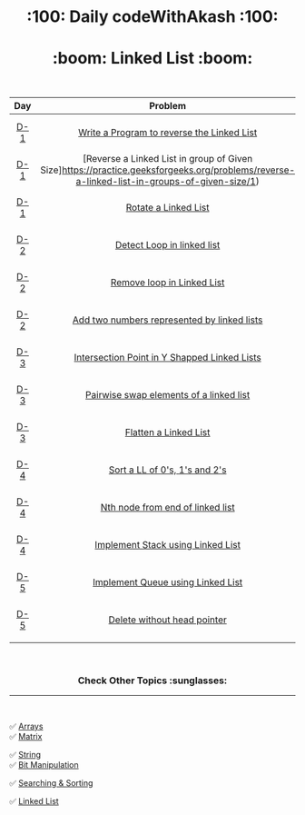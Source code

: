 

  <h1 align="center">:100: Daily codeWithAkash :100:</h1>
  

  <h1 align="center">:boom: Linked List :boom: </h1>


<br>

|Day|Problem|Solution Link|Difficulty|
|:----:|:---:|:---:|:---:|
|[D-1](https://github.com/Akash-goyal-github/CodeWithAkash/tree/main/6.%20Linked%20List/Day-1)|[Write a Program to reverse the Linked List](https://practice.geeksforgeeks.org/problems/reverse-a-linked-list/1#)|https://github.com/Akash-goyal-github/CodeWithAkash/blob/main/6.%20Linked%20List/Day-1/Problem-1.java|Easy***|
|[D-1](https://github.com/Akash-goyal-github/CodeWithAkash/tree/main/6.%20Linked%20List/Day-1)|[Reverse a Linked List in group of Given Size]https://practice.geeksforgeeks.org/problems/reverse-a-linked-list-in-groups-of-given-size/1)|https://github.com/Akash-goyal-github/CodeWithAkash/blob/main/6.%20Linked%20List/Day-1/Problem-2.java|Easy|
|[D-1](https://github.com/Akash-goyal-github/CodeWithAkash/tree/main/6.%20Linked%20List/Day-1)|[Rotate a Linked List](https://practice.geeksforgeeks.org/problems/rotate-a-linked-list/1/)|https://github.com/Akash-goyal-github/CodeWithAkash/blob/main/6.%20Linked%20List/Day-1/Problem-3.java|Medium***|
|[D-2](https://github.com/Akash-goyal-github/CodeWithAkash/tree/main/6.%20Linked%20List/Day-2)|[Detect Loop in linked list](https://practice.geeksforgeeks.org/problems/detect-loop-in-linked-list/1)|https://github.com/Akash-goyal-github/CodeWithAkash/blob/main/6.%20Linked%20List/Day-2/Problem-1.java|Easy|
|[D-2](https://github.com/Akash-goyal-github/CodeWithAkash/tree/main/6.%20Linked%20List/Day-2)|[Remove loop in Linked List](https://practice.geeksforgeeks.org/problems/remove-loop-in-linked-list/1)|https://github.com/Akash-goyal-github/CodeWithAkash/blob/main/6.%20Linked%20List/Day-2/Problem-2.java|Easy*|
|[D-2](https://github.com/Akash-goyal-github/CodeWithAkash/tree/main/6.%20Linked%20List/Day-2)|[Add two numbers represented by linked lists](https://practice.geeksforgeeks.org/problems/add-two-numbers-represented-by-linked-lists/1)|https://github.com/Akash-goyal-github/CodeWithAkash/blob/main/6.%20Linked%20List/Day-2/Problem-3.java|Advanced***|
|[D-3](https://github.com/Akash-goyal-github/CodeWithAkash/tree/main/6.%20Linked%20List/Day-3)|[Intersection Point in Y Shapped Linked Lists](https://practice.geeksforgeeks.org/problems/intersection-point-in-y-shapped-linked-lists/1)|https://github.com/Akash-goyal-github/CodeWithAkash/blob/main/6.%20Linked%20List/Day-3/Problem-1.java|Medium***|
|[D-3](https://github.com/Akash-goyal-github/CodeWithAkash/tree/main/6.%20Linked%20List/Day-3)|[Pairwise swap elements of a linked list](https://practice.geeksforgeeks.org/problems/pairwise-swap-elements-of-a-linked-list-by-swapping-data/1)|https://github.com/Akash-goyal-github/CodeWithAkash/blob/main/6.%20Linked%20List/Day-3/Problem-2.java|Easy***|
|[D-3](https://github.com/Akash-goyal-github/CodeWithAkash/tree/main/6.%20Linked%20List/Day-3)|[Flatten a Linked List](https://practice.geeksforgeeks.org/problems/flattening-a-linked-list/1)|https://github.com/Akash-goyal-github/CodeWithAkash/blob/main/6.%20Linked%20List/Day-3/Problem-3.java|Easy***|
|[D-4](https://github.com/Akash-goyal-github/CodeWithAkash/tree/main/6.%20Linked%20List/Day-4)|[Sort a LL of 0's, 1's and 2's](https://practice.geeksforgeeks.org/problems/given-a-linked-list-of-0s-1s-and-2s-sort-it/1)|https://github.com/Akash-goyal-github/CodeWithAkash/blob/main/6.%20Linked%20List/Day-4/Problem-1.java|Easy***|
|[D-4](https://github.com/Akash-goyal-github/CodeWithAkash/tree/main/6.%20Linked%20List/Day-4)|[Nth node from end of linked list](https://practice.geeksforgeeks.org/problems/nth-node-from-end-of-linked-list/1)|https://github.com/Akash-goyal-github/CodeWithAkash/blob/main/6.%20Linked%20List/Day-4/Problem-2.java|Advanced***|
|[D-4](https://github.com/Akash-goyal-github/CodeWithAkash/tree/main/6.%20Linked%20List/Day-4)|[Implement Stack using Linked List](https://practice.geeksforgeeks.org/problems/implement-stack-using-linked-list/1)|https://github.com/Akash-goyal-github/CodeWithAkash/blob/main/6.%20Linked%20List/Day-4/Problem-3.java|Medium***|
|[D-5](https://github.com/Akash-goyal-github/CodeWithAkash/tree/main/6.%20Linked%20List/Day-5)|[Implement Queue using Linked List](https://practice.geeksforgeeks.org/problems/implement-queue-using-linked-list/1)|https://github.com/Akash-goyal-github/CodeWithAkash/blob/main/6.%20Linked%20List/Day-5/Problem-1.java|Easy***|
|[D-5](https://github.com/Akash-goyal-github/CodeWithAkash/tree/main/6.%20Linked%20List/Day-5)|[Delete without head pointer](https://practice.geeksforgeeks.org/problems/delete-without-head-pointer/1)|https://github.com/Akash-goyal-github/CodeWithAkash/blob/main/6.%20Linked%20List/Day-5/Problem-2.java|Medium***|
|<img width=300/>|<img width=500/>|<img width=500/>|<img width=300/>|



<br>

  <h3 align="center"> Check Other Topics :sunglasses: </h3>

---
<br>

:white_check_mark: [Arrays](https://github.com/Akash-goyal-github/CodeWithAkash/tree/main/1.%20Arrays)  <img width=500/> :white_check_mark: [Matrix](https://github.com/Akash-goyal-github/CodeWithAkash/tree/main/2.%20Matrix)

:white_check_mark: [String](https://github.com/Akash-goyal-github/CodeWithAkash/tree/main/3.%20String)  <img width=500/> :white_check_mark: [Bit Manipulation](https://github.com/Akash-goyal-github/CodeWithAkash/tree/main/4.%20Bit%20Manupulation)

:white_check_mark: [Searching & Sorting](https://github.com/Akash-goyal-github/CodeWithAkash/tree/main/5.%20Searching%20%26%20Sorting)  <img width=300/> 

:white_check_mark: [Linked List](https://github.com/Akash-goyal-github/CodeWithAkash/tree/main/6.%20Linked%20List)


<br>

